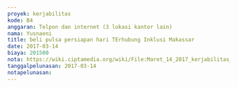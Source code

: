 ```yaml
---
proyek: kerjabilitas
kode: B4
anggaran: Telpon dan internet (3 lokasi kantor lain)
nama: Yusnaeni
title: beli pulsa persiapan hari TErhubung Inklusi Makassar
date: 2017-03-14
biaya: 201500
nota: https://wiki.ciptamedia.org/wiki/File:Maret_14_2017_kerjabilitas_B4_pulsa_neni.jpg
tanggalpelunasan: 2017-03-14
notapelunasan:
---
```

